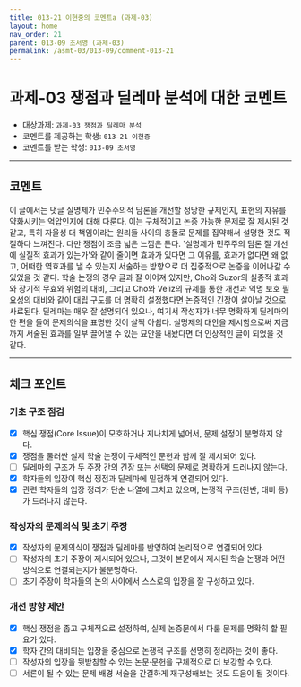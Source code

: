 ```yaml
---
title: 013-21 이현중의 코멘트a (과제-03) 
layout: home
nav_order: 21
parent: 013-09 조서영 (과제-03)
permalink: /asmt-03/013-09/comment-013-21
---
```


# 과제-03 쟁점과 딜레마 분석에 대한 코멘트

- 대상과제: `과제-03 쟁점과 딜레마 분석`
- 코멘트를 제공하는 학생: `013-21 이현중` 
- 코멘트를 받는 학생: `013-09 조서영` 

---

## 코멘트

이 글에서는 댓글 실명제가 민주주의적 담론을 개선할 정당한 규제인지, 표현의 자유를 약화시키는 억압인지에 대해 다룬다. 이는 구체적이고 논증 가능한 문제로 잘 제시된 것 같고, 특히 자율성 대 책임이라는 원리들 사이의 충돌로 문제를 집약해서 설명한 것도 적절하다 느껴진다. 다만 쟁점이 조금 넓은 느낌은 든다. '실명제가 민주주의 담론 질 개선에 실질적 효과가 있는가'와 같이 줄이면 효과가 있다면 그 이유를, 효과가 없다면 왜 없고, 어떠한 역효과를 낼 수 있는지 서술하는 방향으로 더 집중적으로 논증을 이어나갈 수 있었을 것 같다. 학술 논쟁의 경우 글과 잘 이어져 있지만, Cho와 Suzor의 실증적 효과와 장기적 무효와 위험의 대비, 그리고 Cho와 Veliz의 규제를 통한 개선과 익명 보호 필요성의 대비와 같이 대립 구도를 더 명확히 설정했다면 논증적인 긴장이 살아날 것으로 사료된다. 딜레마는 매우 잘 설명되어 있으나, 여기서 작성자가 너무 명확하게 딜레마의 한 편을 들어 문제의식을 표명한 것이 살짝 아쉽다. 실명제의 대안을 제시함으로써 지금까지 서술된 효과를 일부 끌어낼 수 있는 묘안을 내놨다면 더 인상적인 글이 되었을 것 같다. 

---

## 체크 포인트

### **기초 구조 점검**
- [x] 핵심 쟁점(Core Issue)이 모호하거나 지나치게 넓어서, 문제 설정이 분명하지 않다.
- [x] 쟁점을 둘러싼 실제 학술 논쟁이 구체적인 문헌과 함께 잘 제시되어 있다.
- [ ] 딜레마의 구조가 두 주장 간의 긴장 또는 선택의 문제로 명확하게 드러나지 않는다.
- [x] 학자들의 입장이 핵심 쟁점과 딜레마에 밀접하게 연결되어 있다.
- [x] 관련 학자들의 입장 정리가 단순 나열에 그치고 있으며, 논쟁적 구조(찬반, 대비 등)가 드러나지 않는다.

### **작성자의 문제의식 및 초기 주장**
- [x] 작성자의 문제의식이 쟁점과 딜레마를 반영하여 논리적으로 연결되어 있다.
- [ ] 작성자의 초기 주장이 제시되어 있으나, 그것이 본문에서 제시된 학술 논쟁과 어떤 방식으로 연결되는지가 불분명하다.
- [ ] 초기 주장이 학자들의 논의 사이에서 스스로의 입장을 잘 구성하고 있다.

### **개선 방향 제안**
- [x] 핵심 쟁점을 좁고 구체적으로 설정하여, 실제 논증문에서 다룰 문제를 명확히 할 필요가 있다.
- [x] 학자 간의 대비되는 입장을 중심으로 논쟁적 구조를 선명히 정리하는 것이 좋다.
- [ ] 작성자의 입장을 뒷받침할 수 있는 논문·문헌을 구체적으로 더 보강할 수 있다.
- [ ] 서론이 될 수 있는 문제 배경 서술을 간결하게 재구성해보는 것도 도움이 될 것이다.
